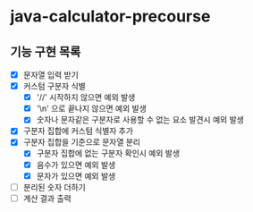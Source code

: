 # java-calculator-precourse

## 기능 구현 목록
- [x] 문자열 입력 받기
- [x] 커스텀 구분자 식별
  - [x] '//' 시작하지 않으면 예외 발생
  - [x] '\n' 으로 끝나지 않으면 예외 발생
  - [x] 숫자나 문자같은 구분자로 사용할 수 없는 요소 발견시 예외 발생
- [x] 구분자 집합에 커스텀 식별자 추가
- [x] 구분자 집합을 기준으로 문자열 분리
  - [x] 구분자 집합에 없는 구분자 확인시 예외 발생
  - [x] 음수가 있으면 예외 발생
  - [x] 문자가 있으면 예외 발생
- [ ] 분리된 숫자 더하기
- [ ] 계산 결과 출력
